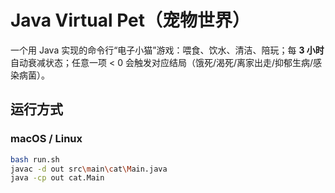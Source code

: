 # Java Virtual Pet（宠物世界）

一个用 Java 实现的命令行“电子小猫”游戏：喂食、饮水、清洁、陪玩；每 **3 小时** 自动衰减状态；任意一项 < 0 会触发对应结局（饿死/渴死/离家出走/抑郁生病/感染病菌）。

## 运行方式

### macOS / Linux
```bash
bash run.sh
javac -d out src\main\cat\Main.java
java -cp out cat.Main
